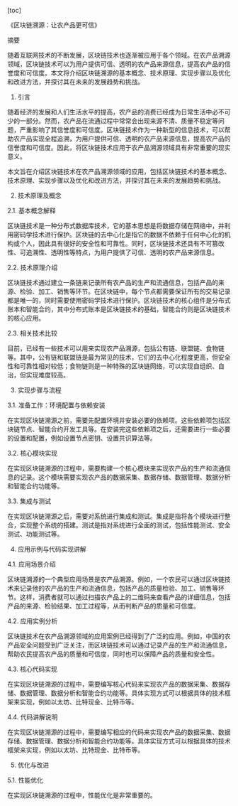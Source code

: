 
[toc]                    
                
                
《区块链溯源：让农产品更可信》

摘要

随着互联网技术的不断发展，区块链技术也逐渐被应用于各个领域。在农产品溯源领域，区块链技术可以为用户提供可信、透明的农产品来源信息，提高农产品的信誉度和可信度。本文将介绍区块链溯源的基本概念、技术原理、实现步骤以及优化和改进方法，并探讨其在未来的发展趋势和挑战。

1. 引言

随着经济的发展和人们生活水平的提高，农产品的消费已经成为日常生活中必不可少的一部分。然而，农产品在流通过程中常常会出现来源不清、质量不稳定等问题，严重影响了其信誉度和可信度。区块链技术作为一种新型的信息技术，可以帮助农产品实现全程追溯，为用户提供可信、透明的农产品来源信息，提高农产品的信誉度和可信度。因此，将区块链技术应用于农产品溯源领域具有非常重要的现实意义。

本文旨在介绍区块链技术在农产品溯源领域的应用，包括区块链技术的基本概念、技术原理、实现步骤以及优化和改进方法，并探讨其在未来的发展趋势和挑战。

2. 技术原理及概念

2.1. 基本概念解释

区块链技术是一种分布式数据库技术，它的基本思想是将数据存储在网络中，并利用密码学技术进行保护。区块链的去中心化是指它的数据不依赖于任何中心化的机构或个人，因此具有很好的安全性和可靠性。同时，区块链技术还具有不可篡改性、可追溯性、透明性等特点，为用户提供了可信、透明的农产品来源信息。

2.2. 技术原理介绍

区块链技术通过建立一条链来记录所有农产品的生产和流通信息，包括产品的来源、检验、加工、销售等环节。在区块链中，每个节点都需要保证所有的交易记录都是唯一的，同时需要使用密码学技术进行保护。区块链技术的核心组件是分布式账本和智能合约，其中分布式账本是区块链技术的基础，智能合约则是区块链技术的核心应用。

2.3. 相关技术比较

目前，已经有一些技术可以用来实现农产品溯源，包括公有链、联盟链、食物链等。其中，公有链和联盟链是最为常见的技术，它们的去中心化程度更高，但安全性和可靠性相对较低；食物链则是一种特殊的区块链网络，可以实现自组织、自治，但实现难度较高。

3. 实现步骤与流程

3.1. 准备工作：环境配置与依赖安装

在实现区块链溯源之前，需要先配置环境并安装必要的依赖项。这些依赖项包括区块链节点、智能合约开发工具等。在安装完这些依赖项之后，还需要进行一些必要的设置和配置，例如设置节点密钥、设置共识算法等。

3.2. 核心模块实现

在实现区块链溯源的过程中，需要构建一个核心模块来实现农产品的生产和流通信息的记录。这个模块需要实现农产品的数据采集、数据存储、数据管理、数据分析和智能合约功能等。

3.3. 集成与测试

在实现区块链溯源之后，需要对系统进行集成和测试。集成是指将各个模块进行整合，实现整个系统的搭建。测试是指对系统进行全面的测试，包括性能测试、安全测试、功能测试等。

4. 应用示例与代码实现讲解

4.1. 应用场景介绍

区块链溯源的一个典型应用场景是农产品溯源。例如，一个农民可以通过区块链技术来记录他的农产品的生产和流通信息，包括产品的质量检验、加工、销售等环节。这样，消费者就可以通过扫描农产品上的二维码来查看产品的详细信息，包括产品的来源、检验结果、加工过程等，从而判断产品的质量和可信度。

4.2. 应用实例分析

区块链技术在农产品溯源领域的应用案例已经得到了广泛的应用。例如，中国的农产品安全问题受到广泛关注，而区块链技术可以通过记录产品的生产和流通信息，帮助农民提高农产品的质量和可信度，同时也可以保障产品的质量和安全性。

4.3. 核心代码实现

在实现区块链溯源的过程中，需要编写核心代码来实现农产品的数据采集、数据存储、数据管理、数据分析和智能合约功能等。具体实现方式可以根据具体的技术框架来实现，例如以太坊、比特现金、比特币等。

4.4. 代码讲解说明

在实现区块链溯源的过程中，需要编写相应的代码来实现农产品的数据采集、数据存储、数据管理、数据分析和智能合约功能等。具体实现方式可以根据具体的技术框架来实现，例如以太坊、比特现金、比特币等。

5. 优化与改进

5.1. 性能优化

在实现区块链溯源的过程中，性能优化是非常重要的。


